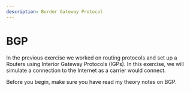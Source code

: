 ```yaml
---
description: Border Gateway Protocol
---
```


# BGP

In the previous exercise we worked on routing protocols and set up a Routers using Interior Gateway Protocols (IGPs). In this exercise, we will simulate a connection to the Internet as a carrier would connect.

Before you begin, make sure you have read my theory notes on BGP.
